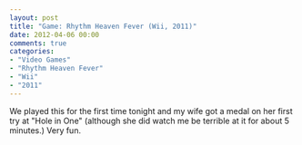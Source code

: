```yaml
---
layout: post
title: "Game: Rhythm Heaven Fever (Wii, 2011)"
date: 2012-04-06 00:00
comments: true
categories:
- "Video Games"
- "Rhythm Heaven Fever"
- "Wii"
- "2011"
---
```


We played this for the first time tonight and my wife got a medal
on her first try at "Hole in One" (although she did watch me be
terrible at it for about 5 minutes.) Very fun.
